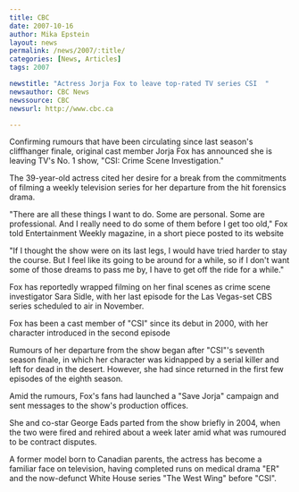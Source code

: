 ```yaml
---
title: CBC 
date: 2007-10-16
author: Mika Epstein
layout: news
permalink: /news/2007/:title/
categories: [News, Articles]
tags: 2007

newstitle: "Actress Jorja Fox to leave top-rated TV series CSI  "
newsauthor: CBC News
newssource: CBC
newsurl: http://www.cbc.ca

---
```


Confirming rumours that have been circulating since last season's cliffhanger finale, original cast member Jorja Fox has announced she is leaving TV's No. 1 show, "CSI: Crime Scene Investigation."

The 39-year-old actress cited her desire for a break from the commitments of filming a weekly television series for her departure from the hit forensics drama.

"There are all these things I want to do. Some are personal. Some are professional. And I really need to do some of them before I get too old," Fox told Entertainment Weekly magazine, in a short piece posted to its website

"If I thought the show were on its last legs, I would have tried harder to stay the course. But I feel like its going to be around for a while, so if I don't want some of those dreams to pass me by, I have to get off the ride for a while."

Fox has reportedly wrapped filming on her final scenes as crime scene investigator Sara Sidle, with her last episode for the Las Vegas-set CBS series scheduled to air in November.

Fox has been a cast member of "CSI" since its debut in 2000, with her character introduced in the second episode

Rumours of her departure from the show began after "CSI"'s seventh season finale, in which her character was kidnapped by a serial killer and left for dead in the desert. However, she had since returned in the first few episodes of the eighth season.

Amid the rumours, Fox's fans had launched a "Save Jorja" campaign and sent messages to the show's production offices.

She and co-star George Eads parted from the show briefly in 2004, when the two were fired and rehired about a week later amid what was rumoured to be contract disputes.

A former model born to Canadian parents, the actress has become a familiar face on television, having completed runs on medical drama "ER" and the now-defunct White House series "The West Wing" before "CSI".  
